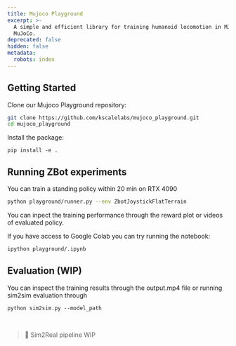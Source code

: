 ```yaml
---
title: Mujoco Playground
excerpt: >-
  A simple and efficient library for training humanoid locomotion in MJX and
  MuJoCo.
deprecated: false
hidden: false
metadata:
  robots: index
---
```

## Getting Started

Clone our Mujoco Playground repository:

```bash
git clone https://github.com/kscalelabs/mujoco_playground.git
cd mujoco_playground
```

Install the package:

```text bash
pip install -e .
```

## Running ZBot experiments

You can train a standing policy within 20 min on RTX 4090

```bash
python playground/runner.py --env ZbotJoystickFlatTerrain
```

You can inpect the training performance through the reward plot or videos of evaluated policy.

If you have access to Google Colab you can try running the notebook:

```bash
ipython playground/.ipynb
```

## Evaluation (WIP)

You can inspect the training results through the output.mp4 file or running sim2sim evaluation through

```
python sim2sim.py --model_path 
```

<br />

> 🚧 Sim2Real pipeline WIP